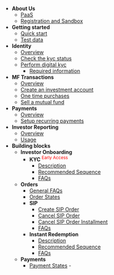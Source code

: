 - **About Us**
  - [PaaS](/)
  - <a style="display:inline;border-right-style:none;" href="/pages/registration-and-sandbox">Registration and Sandbox</a>
- **Getting started**
  - [Quick start](/pages/quickstart)
  - [Test data](/pages/test_data)
- **Identity**
  - [Overview](/identity/overview)
  - [Check the kyc status](/identity/kyc-check)
  - [Perform digital kyc](/identity/kyc-request)
    - [Required information](/identity/required-information)
- **MF Transactions**
  - [Overview](/mf-transactions/overview)
  - [Create an investment account](/mf-transactions/investment-account)
  - [One time purchases](/mf-transactions/one-time-purchases)
  - [Sell a mutual fund](/mf-transactions/sell-a-mutual-fund)
- **Payments**
  - [Overview](/payments/overview)
  - [Setup recurring payments](/payments/nach)
- **Investor Reporting**
  - [Overview](/pages/workflows/investor-reporting)
  - [Usage](/pages/workflows/investor-reporting-usage)
- **Building blocks**
  - **Investor Onboarding**
    - **KYC**<sup style="color:red;"> Early Access</sup>
      - [Description](/pages/workflows/what-is-kyc)
      - [Recommended Sequence](/pages/workflows/video-kyc-steps)
      - [FAQs](/pages/workflows/video-kyc-faq)
  - **Orders**
    - [General FAQs](/pages/workflows/orders-faq)
    - [Order States](/pages/workflows/order-status)
    - **SIP**
      - [Create SIP Order](/pages/workflows/create-sip-order)
      - [Cancel SIP Order](/pages/workflows/cancel-sip-order)
      - [Cancel SIP Order Installment](/pages/workflows/cancel-sip-order-installment)
      - [FAQs](/pages/workflows/sip-faq)
    - **Instant Redemption**
      - [Description](/pages/workflows/instant-redemption-description)
      - [Recommended Sequence](/pages/workflows/instant-redemption-steps)
      - [FAQs](/pages/workflows/instant-redemption-faq)
  - **Payments**
    - [Payment States](/pages/workflows/payment-status)
  -[<div style="color:#fff;font-size:xx-small;visibility:hidden;">.</div>](/pages/deprecation-staging-instance)



<!--
  - **Reports**
    - **Holdings**
      - [Description](/pages/workflows/what-is-capital-gains)
      - [Recommended Sequence](/pages/workflows/capital-gains-api)
      - [FAQs](/pages/workflows/capital-gains-faq)
    - **Capital Gains**<sup style="color:red;"> Early Access</sup>
      - [Description](/pages/workflows/what-is-capital-gains)
      - [Recommended Sequence](/pages/workflows/capital-gains-api)
      - [FAQs](/pages/workflows/capital-gains-faq)
    - **CAS**<sup style="color:red;"> Early Access</sup>
      - [Description](/pages/workflows/what-is-capital-gains)
      - [Recommended Sequence](/pages/workflows/capital-gains-api)
      - [FAQs](/pages/workflows/capital-gains-faq)

- **Additional Information**
  - [Support](/pages/additional-info/regarding-support)
-->

<!--
  - Investors
    - [Create an Investor](/pages/workflows/create-an-investor)
    - [Display Investor Details](/pages/workflows/display-investor-details)
    - [Update Investor Details](/pages/workflows/update-investor-details)
  - Mandates
    - [Create a Mandate](/pages/workflows/create-a-mandate)
    - [Check Existing Mandate](/pages/workflows/check-existing-mandate)
    - [Create E-Mandate](/pages/workflows/create-e-mandate)
  - Orders
    - [Create Lumpsum Order](/pages/workflows/create-lumpsum-order)
    - [Create SIP Order](/pages/workflows/create-sip-order)
    - [Update SIP Order](/pages/workflows/update-sip-order)
    - [Cancel SIP Order](/pages/workflows/cancel-sip-order)
    - [Cancel SIP Order Installment](/pages/workflows/cancel-sip-order-installment)
    - [Display SIP Orders](/pages/workflows/display-sip-orders)
    - [Sell/Redemption Order](/pages/workflows/sell-redemption-order)

    - [Check KYC status](/pages/workflows/kyc-status-check)
    - [File Upload](/pages/workflows/file-upload)
    - [Create Video KYC request](/pages/workflows/create-video-kyc)
    - [Fetch Video KYC status](/pages/workflows/create-video-kyc)-->
